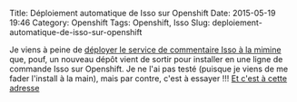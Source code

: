 Title: Déploiement automatique de Isso sur Openshift
Date: 2015-05-19 19:46
Category: Openshift
Tags: Openshift, Isso
Slug: deploiement-automatique-de-isso-sur-openshift

Je viens à peine de [déployer le service de commentaire Isso à la mimine]({filename}/jai-dedisqusise-mon-pelican.markdown) que, pouf, un nouveau dépôt vient de sortir pour installer en une ligne de commande Isso sur Openshift. Je ne l'ai pas testé (puisque je viens de me fader l'install à la main), mais par contre, c'est à essayer !!! [Et c'est à cette adresse](https://github.com/avinassh/isso-openshift "Isso sur Openshift")
 


